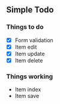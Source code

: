 ## Simple Todo

### Things to do
- [x] Form validation
- [x] Item edit
- [x] Item update
- [x] Item delete

### Things working
- Item index
- Item save

